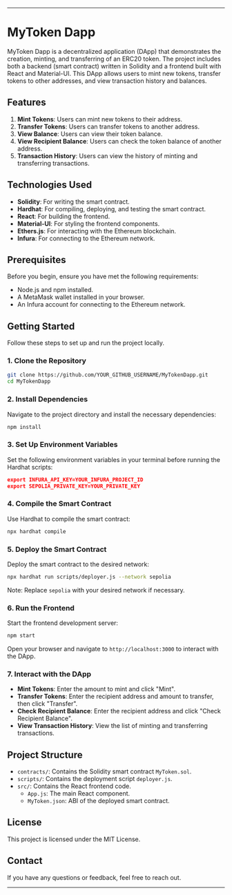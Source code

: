 
---

# MyToken Dapp

MyToken Dapp is a decentralized application (DApp) that demonstrates the creation, minting, and transferring of an ERC20 token. The project includes both a backend (smart contract) written in Solidity and a frontend built with React and Material-UI. This DApp allows users to mint new tokens, transfer tokens to other addresses, and view transaction history and balances.

## Features

1. **Mint Tokens**: Users can mint new tokens to their address.
2. **Transfer Tokens**: Users can transfer tokens to another address.
3. **View Balance**: Users can view their token balance.
4. **View Recipient Balance**: Users can check the token balance of another address.
5. **Transaction History**: Users can view the history of minting and transferring transactions.

## Technologies Used

- **Solidity**: For writing the smart contract.
- **Hardhat**: For compiling, deploying, and testing the smart contract.
- **React**: For building the frontend.
- **Material-UI**: For styling the frontend components.
- **Ethers.js**: For interacting with the Ethereum blockchain.
- **Infura**: For connecting to the Ethereum network.

## Prerequisites

Before you begin, ensure you have met the following requirements:
- Node.js and npm installed.
- A MetaMask wallet installed in your browser.
- An Infura account for connecting to the Ethereum network.

## Getting Started

Follow these steps to set up and run the project locally.

### 1. Clone the Repository

```bash
git clone https://github.com/YOUR_GITHUB_USERNAME/MyTokenDapp.git
cd MyTokenDapp
```

### 2. Install Dependencies

Navigate to the project directory and install the necessary dependencies:

```bash
npm install
```

### 3. Set Up Environment Variables

Set the following environment variables in your terminal before running the Hardhat scripts:

```json
export INFURA_API_KEY=YOUR_INFURA_PROJECT_ID
export SEPOLIA_PRIVATE_KEY=YOUR_PRIVATE_KEY
```

### 4. Compile the Smart Contract

Use Hardhat to compile the smart contract:

```bash
npx hardhat compile
```

### 5. Deploy the Smart Contract

Deploy the smart contract to the desired network:

```bash
npx hardhat run scripts/deployer.js --network sepolia
```

Note: Replace `sepolia` with your desired network if necessary.

### 6. Run the Frontend

Start the frontend development server:

```bash
npm start
```

Open your browser and navigate to `http://localhost:3000` to interact with the DApp.

### 7. Interact with the DApp

- **Mint Tokens**: Enter the amount to mint and click "Mint".
- **Transfer Tokens**: Enter the recipient address and amount to transfer, then click "Transfer".
- **Check Recipient Balance**: Enter the recipient address and click "Check Recipient Balance".
- **View Transaction History**: View the list of minting and transferring transactions.

## Project Structure

- `contracts/`: Contains the Solidity smart contract `MyToken.sol`.
- `scripts/`: Contains the deployment script `deployer.js`.
- `src/`: Contains the React frontend code.
    - `App.js`: The main React component.
    - `MyToken.json`: ABI of the deployed smart contract.

## License

This project is licensed under the MIT License.

## Contact

If you have any questions or feedback, feel free to reach out.

---

